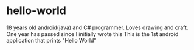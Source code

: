 # hello-world


18 years old android(java) and C# programmer. Loves drawing and craft.
One year has passed since I initially wrote this
This is the 1st android application that prints "Hello World"
